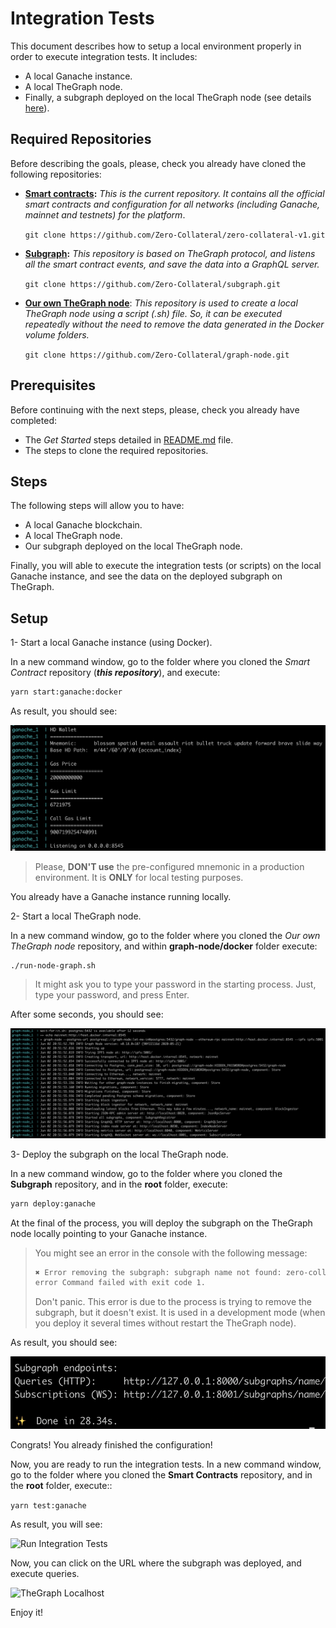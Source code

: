 # Integration Tests

This document describes how to setup a local environment properly in order to execute integration tests.
It includes:

- A local Ganache instance.
- A local TheGraph node.
- Finally, a subgraph deployed on the local TheGraph node (see details [here](https://thegraph.com/)).

## Required Repositories

Before describing the goals, please, check you already have cloned the following repositories:

- **[Smart contracts](https://github.com/Zero-Collateral/zero-collateral-v1):** *This is the current repository. It contains all the official smart contracts and configuration for all networks (including Ganache, mainnet and testnets) for the platform*.

  ```git clone https://github.com/Zero-Collateral/zero-collateral-v1.git```

- **[Subgraph](https://github.com/Zero-Collateral/subgraph.git):** *This repository is based on TheGraph protocol, and listens all the smart contract events, and save the data into a GraphQL server.*

  ```git clone https://github.com/Zero-Collateral/subgraph.git```

- **[Our own TheGraph node](https://github.com/Zero-Collateral/graph-node)**: *This repository is used to create a local TheGraph node using a script (.sh) file. So, it can be executed repeatedly without the need to remove the data generated in the Docker volume folders.*

  ```git clone https://github.com/Zero-Collateral/graph-node.git```

## Prerequisites

Before continuing with the next steps, please, check you already have completed:

- The *Get Started* steps detailed in [README.md](../README.md) file.
- The steps to clone the required repositories.

## Steps

The following steps will allow you to have:

- A local Ganache blockchain.
- A local TheGraph node.
- Our subgraph deployed on the local TheGraph node.

Finally, you will able to execute the integration tests (or scripts) on the local Ganache instance, and see the data on the deployed subgraph on TheGraph.

## Setup

1- Start a local Ganache instance (using Docker).

In a new command window, go to the folder where you cloned the *Smart Contract* repository (***this repository***), and execute:

```sh
yarn start:ganache:docker
```

As result, you should see:

![Start Ganache Using Docker](./images/integration-tests/yarn-start-ganache-docker.png)

> Please, **DON'T use** the pre-configured mnemonic in a production environment. It is **ONLY** for local testing purposes.

You already have a Ganache instance running locally.

2- Start a local TheGraph node.

In a new command window, go to the folder where you cloned the *Our own TheGraph node* repository, and within **graph-node/docker** folder execute:

```sh
./run-node-graph.sh
```

> It might ask you to type your password in the starting process. Just, type your password, and press Enter.

After some seconds, you should see:

![Start Ganache Using Docker](./images/integration-tests/start-thegraph-node.png)

3- Deploy the subgraph on the local TheGraph node.

In a new command window, go to the folder where you cloned the **Subgraph** repository, and in the **root** folder, execute:

```sh
yarn deploy:ganache
```

At the final of the process, you will deploy the subgraph on the TheGraph node locally pointing to your Ganache instance.

> You might see an error in the console with the following message:
>
> ```sh
> ✖ Error removing the subgraph: subgraph name not found: zero-collateral/subgraph
> error Command failed with exit code 1.
> ```
>
> Don't panic. This error is due to the process is trying to remove the subgraph, but it doesn't exist. It is used in a development mode (when you deploy it several times without restart the TheGraph node).

As result, you should see:

![Start Ganache Using Docker](./images/integration-tests/yarn_deploy_ganache.png)

Congrats! You already finished the configuration!

Now, you are ready to run the integration tests. In a new command window, go to the folder where you cloned the **Smart Contracts** repository, and in the **root** folder, execute::

```yarn test:ganache```

As result, you will see:

![Run Integration Tests](./images/integration-tests/run-integration-tests.png)

Now, you can click on the URL where the subgraph was deployed, and execute queries.

![TheGraph Localhost](./images/integration-tests/thegraph-localhost.png)

Enjoy it!
